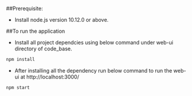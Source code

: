 ##Prerequisite:
- Install node.js version 10.12.0 or above.

##To run the application
- Install all project dependcies using below command under web-ui directory of code_base.
```sh
npm install
```
- After installing all the dependency run below command to run the web-ui at http://localhost:3000/
```sh
npm start
```
